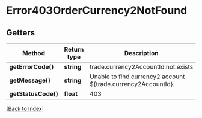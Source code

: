 # Error403OrderCurrency2NotFound

## Getters

Method | Return type | Description | Notes
------------ | ------------- | ------------- | -------------
**getErrorCode()** | **string** | trade.currency2AccountId.not.exists |
**getMessage()** | **string** | Unable to find currency2 account ${trade.currency2AccountId}. |
**getStatusCode()** | **float** | 403 |

[[Back to Index]](../index.md)

